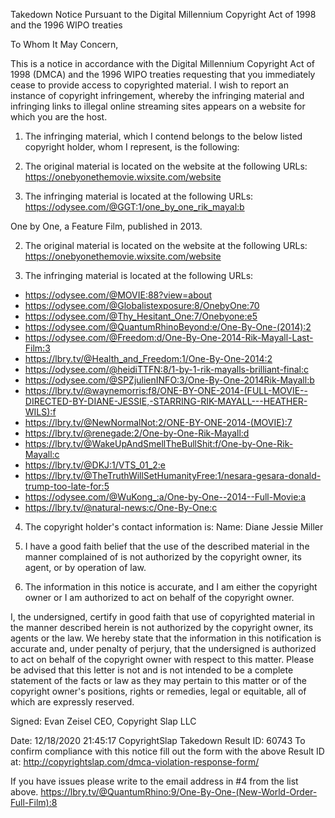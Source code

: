 Takedown Notice Pursuant to the Digital Millennium Copyright Act of 1998 and the 1996 WIPO treaties

To Whom It May Concern,

This is a notice in accordance with the Digital Millennium Copyright Act of 1998 (DMCA) and the 1996 WIPO treaties requesting that you immediately cease to provide access to copyrighted material. I wish to report an instance of copyright infringement, whereby the infringing material and infringing links to illegal online streaming sites appears on a website for which you are the host.

1. The infringing material, which I contend belongs to the below listed copyright holder, whom I represent, is the following:

2. The original material is located on the website at the following URLs:
https://onebyonethemovie.wixsite.com/website

3. The infringing material is located at the following URLs:
https://odysee.com/@GGT:1/one_by_one_rik_mayal:b 

One by One, a Feature Film, published in 2013.

2. The original material is located on the website at the following URLs:
https://onebyonethemovie.wixsite.com/website

3. The infringing material is located at the following URLs:
- https://odysee.com/@MOVIE:88?view=about
- https://odysee.com/@Globalistexposure:8/OnebyOne:70
- https://odysee.com/@Thy_Hesitant_One:7/Onebyone:e5
- https://odysee.com/@QuantumRhinoBeyond:e/One-By-One-(2014):2
- https://odysee.com/@Freedom:d/One-By-One-2014-Rik-Mayall-Last-Film:3
- https://lbry.tv/@Health_and_Freedom:1/One-By-One-2014:2
- https://odysee.com/@heidiTTFN:8/1-by-1-rik-mayalls-brilliant-final:c
- https://odysee.com/@SPZjulienINFO:3/One-By-One-2014Rik-Mayall:b
- https://lbry.tv/@waynemorris:f8/ONE-BY-ONE-2014-(FULL-MOVIE--DIRECTED-BY-DIANE-JESSIE,-STARRING-RIK-MAYALL---HEATHER-WILS):f
- https://lbry.tv/@NewNormalNot:2/ONE-BY-ONE-2014-(MOVIE):7
- https://lbry.tv/@renegade:2/One-by-One-Rik-Mayall:d
- https://lbry.tv/@WakeUpAndSmellTheBullShit:f/One-by-One-Rik-Mayall:c
- https://lbry.tv/@DKJ:1/VTS_01_2:e
- https://lbry.tv/@TheTruthWillSetHumanityFree:1/nesara-gesara-donald-trump-too-late-for:5
- https://odysee.com/@WuKong_:a/One-by-One--2014--Full-Movie:a
-  https://lbry.tv/@natural-news:c/One-By-One:c

4. The copyright holder's contact information is:
Name: Diane Jessie Miller

5. I have a good faith belief that the use of the described material in the manner complained of is not authorized by the copyright owner, its agent, or by operation of law.

6. The information in this notice is accurate, and I am either the copyright owner or I am authorized to act on behalf of the copyright owner.

I, the undersigned, certify in good faith that use of copyrighted material in the manner described herein is not authorized by the copyright owner, its agents or the law. We hereby state that the information in this notification is accurate and, under penalty of perjury, that the undersigned is authorized to act on behalf of the copyright owner with respect to this matter.
Please be advised that this letter is not and is not intended to be a complete statement of the facts or law as they may pertain to this matter or of the copyright owner's positions, rights or remedies, legal or equitable, all of which are expressly reserved.


Signed: Evan Zeisel
CEO, Copyright Slap LLC

Date: 12/18/2020 21:45:17
CopyrightSlap Takedown Result ID: 60743
To confirm compliance with this notice fill out the form with the above Result ID at: http://copyrightslap.com/dmca-violation-response-form/

If you have issues please write to the email address in #4 from the list above. 
 https://lbry.tv/@QuantumRhino:9/One-By-One-(New-World-Order-Full-Film):8
